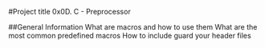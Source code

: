 #Project title
0x0D. C - Preprocessor

##General Information
What are macros and how to use them
What are the most common predefined macros
How to include guard your header files
